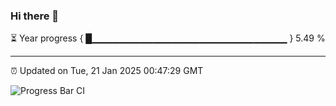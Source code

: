### Hi there 👋

⏳ Year progress { █▁▁▁▁▁▁▁▁▁▁▁▁▁▁▁▁▁▁▁▁▁▁▁▁▁▁▁▁▁ } 5.49 %

---

⏰ Updated on Tue, 21 Jan 2025 00:47:29 GMT

![Progress Bar CI](https://github.com/Shyam-Makwana/GitHub-Actions-Demo/workflows/Progress%20Bar%20CI/badge.svg)
